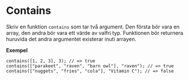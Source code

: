 # Contains

Skriv en funktion `contains` som tar två argument. Den första bör vara en array, den andra bör vara ett värde av valfri typ. Funktionen bör returnera huruvida det andra argumentet existerar inuti arrayen.

**Exempel**
```
contains([1, 2, 3], 3); // => true
contains(["parakeet", "raven", "barn owl"], "raven"); // => true
contains(["nuggets", "fries", "cola"], "Vitamin C"); // => false
```